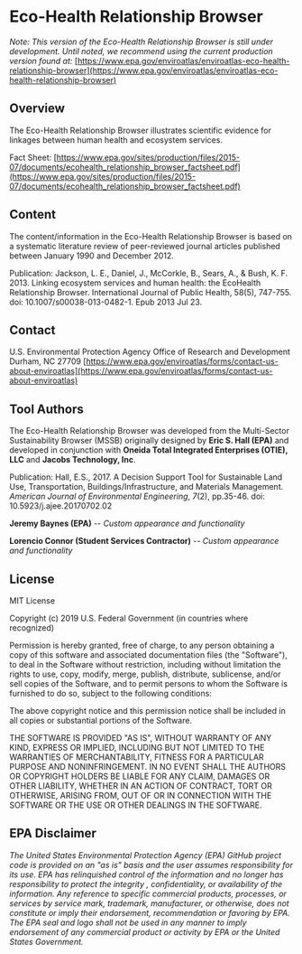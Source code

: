 # Eco-Health Relationship Browser
*Note: This version of the Eco-Health Relationship Browser is still under development. Until noted, we recommend using the current production version found at:*
[https://www.epa.gov/enviroatlas/enviroatlas-eco-health-relationship-browser](https://www.epa.gov/enviroatlas/enviroatlas-eco-health-relationship-browser)

## Overview
The Eco-Health Relationship Browser illustrates scientific evidence for linkages between human health and ecosystem services. 

Fact Sheet: [https://www.epa.gov/sites/production/files/2015-07/documents/ecohealth_relationship_browser_factsheet.pdf](https://www.epa.gov/sites/production/files/2015-07/documents/ecohealth_relationship_browser_factsheet.pdf)

## Content
The content/information in the Eco-Health Relationship Browser is based on a systematic literature review of peer-reviewed journal articles published between January 1990 and December 2012.

Publication: Jackson, L. E., Daniel, J., McCorkle, B., Sears, A., & Bush, K. F. 2013. Linking ecosystem services and human health: the EcoHealth Relationship Browser. International Journal of Public Health, 58(5), 747-755. doi: 10.1007/s00038-013-0482-1. Epub 2013 Jul 23.

## Contact

U.S. Environmental Protection Agency
Office of Research and Development
Durham, NC 27709
[https://www.epa.gov/enviroatlas/forms/contact-us-about-enviroatlas](https://www.epa.gov/enviroatlas/forms/contact-us-about-enviroatlas)


## Tool Authors
The Eco-Health Relationship Browser was developed from the Multi-Sector Sustainability Browser (MSSB)
originally designed by **Eric S. Hall (EPA)** and developed in conjunction with **Oneida Total Integrated Enterprises (OTIE), LLC** and **Jacobs Technology, Inc**.

Publication: Hall, E.S., 2017. A Decision Support Tool for Sustainable Land Use, Transportation, Buildings/Infrastructure, and Materials Management. _American Journal of Environmental Engineering_, _7_(2), pp.35-46. doi: 10.5923/j.ajee.20170702.02

**Jeremy Baynes (EPA)** -- *Custom appearance and functionality*

**Lorencio Connor (Student Services Contractor)** -- *Custom appearance and functionality*

## License
MIT License

Copyright (c) 2019 U.S. Federal Government (in countries where recognized)

Permission is hereby granted, free of charge, to any person obtaining a copy
of this software and associated documentation files (the "Software"), to deal
in the Software without restriction, including without limitation the rights
to use, copy, modify, merge, publish, distribute, sublicense, and/or sell
copies of the Software, and to permit persons to whom the Software is
furnished to do so, subject to the following conditions:

The above copyright notice and this permission notice shall be included in all
copies or substantial portions of the Software.

THE SOFTWARE IS PROVIDED "AS IS", WITHOUT WARRANTY OF ANY KIND, EXPRESS OR
IMPLIED, INCLUDING BUT NOT LIMITED TO THE WARRANTIES OF MERCHANTABILITY,
FITNESS FOR A PARTICULAR PURPOSE AND NONINFRINGEMENT. IN NO EVENT SHALL THE
AUTHORS OR COPYRIGHT HOLDERS BE LIABLE FOR ANY CLAIM, DAMAGES OR OTHER
LIABILITY, WHETHER IN AN ACTION OF CONTRACT, TORT OR OTHERWISE, ARISING FROM,
OUT OF OR IN CONNECTION WITH THE SOFTWARE OR THE USE OR OTHER DEALINGS IN THE
SOFTWARE.

## EPA Disclaimer
*The United States Environmental Protection Agency (EPA) GitHub project code is provided on an "as is" basis and the user assumes responsibility for its use.  EPA has relinquished control of the information and no longer has responsibility to protect the integrity , confidentiality, or availability of the information.  Any reference to specific commercial products, processes, or services by service mark, trademark, manufacturer, or otherwise, does not constitute or imply their endorsement, recommendation or favoring by EPA.  The EPA seal and logo shall not be used in any manner to imply endorsement of any commercial product or activity by EPA or the United States Government.*